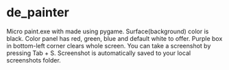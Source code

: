 # de_painter
Micro paint.exe with made using pygame.
Surface(background) color is black.
Color panel has red, green, blue and default white to offer.
Purple box in bottom-left corner clears whole screen.
You can take a screenshot by pressing Tab + S. Screenshot is automatically saved to your local screenshots folder.
